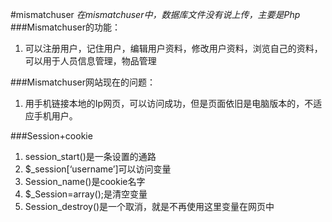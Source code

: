 #mismatchuser
*在mismatchuser中，数据库文件没有说上传，主要是Php*
###Mismatchuser的功能：
1.	可以注册用户，记住用户，编辑用户资料，修改用户资料，浏览自己的资料，可以用于人员信息管理，物品管理

###Mismatchuser网站现在的问题：
1.	用手机链接本地的Ip网页，可以访问成功，但是页面依旧是电脑版本的，不适应手机用户。

###Session+cookie
1.	session_start()是一条设置的通路
2.	$_session[‘username’]可以访问变量
3.	Session_name()是cookie名字
4.	$_Session=array();是清空变量
5.	Session_destroy()是一个取消，就是不再使用这里变量在网页中

